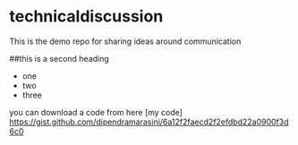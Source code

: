 # technicaldiscussion
This is the demo repo for sharing ideas around communication


##this is a second heading


* one
* two
* three


you can download a code from here [my code] https://gist.github.com/dipendramarasini/6a12f2faecd2f2efdbd22a0900f3d6c0
